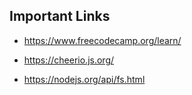 ## Important Links

* https://www.freecodecamp.org/learn/

* https://cheerio.js.org/

* https://nodejs.org/api/fs.html